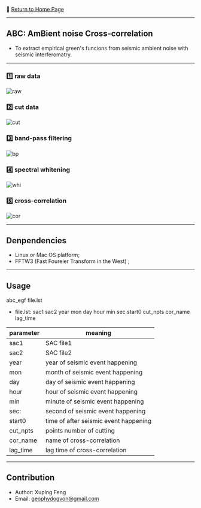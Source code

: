 :hotel: [Return to Home Page](https://github.com/geophydog/geophydog.github.io/blob/master/README.md)

***

## ABC: AmBient noise Cross-correlation
- To extract empirical green's funcions from seismic ambient noise with seismic interferomatry.

***
### :one: raw data
![raw](https://github.com/geophydog/ABC/blob/master/images/raw-sac.jpg)

### :two: cut data
![cut](https://github.com/geophydog/ABC/blob/master/images/cut.jpg)

### :three: band-pass filtering
![bp](https://github.com/geophydog/ABC/blob/master/images/bp.jpg)

### :four: spectral whitening
![whi](https://github.com/geophydog/ABC/blob/master/images/whi.jpg)

### :five: cross-correlation
![cor](https://github.com/geophydog/ABC/blob/master/images/cor.jpg)

***

## Denpendencies
- Linux or Mac OS platform;
- FFTW3 (Fast Foureier Transform in the West) ;

***

## Usage

abc_egf file.lst

- file.lst: sac1 sac2 year mon day hour min sec start0 cut_npts cor_name lag_time  

| parameter | meaning  |
| --------- | -------- |
|  sac1     | SAC file1|
|  sac2     | SAC file2|
|  year     | year of seismic event happening|
|  mon      | month of seismic event happening|
|  day      | day of seismic event happening|
|  hour     | hour of seismic event happening|
|  min      | minute of seismic event happening|
|  sec:     | second of seismic event happening|
|  start0   | time of after seismic event happening|
|  cut_npts | points number of cutting|
|  cor_name | name of cross-correlation|
|  lag_time | lag time of cross-correlation|
***

## Contribution
- Author: Xuping Feng
- Email: geophydogvon@gmail.com
